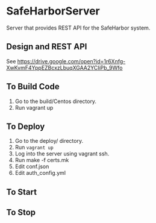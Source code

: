 # SafeHarborServer
Server that provides REST API for the SafeHarbor system.
## Design and REST API
See https://drive.google.com/open?id=1r6Xnfg-XwKvmF4YppEZBcxzLbuqXGAA2YCIiPb_9Wfo
## To Build Code
1. Go to the build/Centos directory.
2. Run vagrant up

## To Deploy
1. Go to the deploy/<target-OS> directory.
2. Run <code>vagrant up</code>
3. Log into the server using vagrant ssh.
4. Run make -f certs.mk
5. Edit conf.json
6. Edit auth_config.yml

## To Start

## To Stop
